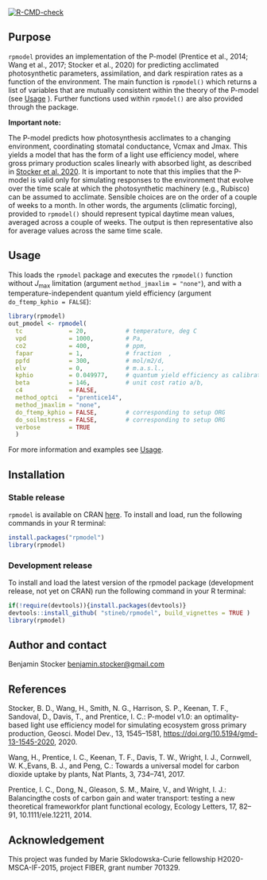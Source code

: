 [![R-CMD-check](https://github.com/bluegreen-labs/rpmodel/workflows/R-CMD-check/badge.svg)](https://github.com/bluegreen-labs/rpmodel/actions)

## Purpose

`rpmodel` provides an implementation of the P-model (Prentice et al., 2014; Wang et al., 2017; Stocker et al., 2020) for predicting acclimated photosynthetic parameters, assimilation, and dark respiration rates as a function of the environment. The main function is `rpmodel()` which returns a list of variables that are mutually consistent within the theory of the P-model (see [Usage](./articles/usage.html) ). Further functions used within `rpmodel()` are also provided through the package.

**Important note:**

The P-model predicts how photosynthesis acclimates to a changing environment, coordinating stomatal conductance, Vcmax and Jmax. This yields a model that has the form of a light use efficiency model, where gross primary production scales linearly with absorbed light, as described in [Stocker et al. 2020](https://doi.org/10.5194/gmd-13-1545-2020). It is important to note that this implies that the P-model is valid only for simulating responses to the environment that evolve over the time scale at which the photosynthetic machinery (e.g., Rubisco) can be assumed to acclimate. Sensible choices are on the order of a couple of weeks to a month. In other words, the arguments (climatic forcing), provided to `rpmodel()` should represent typical daytime mean values, averaged across a couple of weeks. The output is then representative also for average values across the same time scale.


## Usage

This loads the `rpmodel` package and executes the `rpmodel()` function without $J_{\text{max}}$ limitation (argument `method_jmaxlim = "none"`), and with a temperature-independent quantum yield efficiency (argument `do_ftemp_kphio = FALSE`):
```r
library(rpmodel)
out_pmodel <- rpmodel( 
  tc             = 20,           # temperature, deg C
  vpd            = 1000,         # Pa,
  co2            = 400,          # ppm,
  fapar          = 1,            # fraction  ,
  ppfd           = 300,          # mol/m2/d,
  elv            = 0,            # m.a.s.l.,
  kphio          = 0.049977,     # quantum yield efficiency as calibrated for setup ORG by Stocker et al. 2020 GMD,
  beta           = 146,          # unit cost ratio a/b,
  c4             = FALSE,
  method_optci   = "prentice14",
  method_jmaxlim = "none",
  do_ftemp_kphio = FALSE,        # corresponding to setup ORG
  do_soilmstress = FALSE,        # corresponding to setup ORG
  verbose        = TRUE
  )
```

For more information and examples see [Usage](articles/usage.html).

## Installation

### Stable release
`rpmodel` is available on CRAN [here](https://CRAN.R-project.org/package=rpmodel). To install and load, run the following commands in your R terminal:

```r
install.packages("rpmodel")
library(rpmodel)
```

### Development release
To install and load the latest version of the rpmodel package (development release, not yet on CRAN) run the following command in your R terminal:

```r
if(!require(devtools)){install.packages(devtools)}
devtools::install_github( "stineb/rpmodel", build_vignettes = TRUE )
library(rpmodel)
```

## Author and contact

Benjamin Stocker
benjamin.stocker@gmail.com

## References

Stocker, B. D., Wang, H., Smith, N. G., Harrison, S. P., Keenan, T. F., Sandoval, D., Davis, T., and Prentice, I. C.: P-model v1.0: an optimality-based light use efficiency model for simulating ecosystem gross primary production, Geosci. Model Dev., 13, 1545–1581, https://doi.org/10.5194/gmd-13-1545-2020, 2020.

Wang, H., Prentice, I. C., Keenan, T. F., Davis, T. W., Wright, I. J., Cornwell, W. K.,Evans, B. J., and Peng, C.:  Towards a universal model for carbon dioxide uptake by plants, Nat Plants, 3, 734–741, 2017.

Prentice,  I. C.,  Dong,  N.,  Gleason,  S. M.,  Maire,  V.,  and Wright,  I. J.:  Balancingthe costs of carbon gain and water transport:  testing a new theoretical frameworkfor  plant  functional  ecology, Ecology  Letters,  17,  82–91, 10.1111/ele.12211, 2014.

## Acknowledgement

This project was funded by Marie Sklodowska-Curie fellowship H2020-MSCA-IF-2015, project FIBER, grant number 701329.
